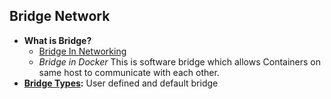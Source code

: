 ## Bridge Network
- **What is Bridge?**
  - [Bridge In Networking](/Networking/Networking_Devices)
  - *Bridge in Docker* This is software bridge which allows Containers on same host to communicate with each other.
- **[Bridge Types](User_And_Default_Bridge.md):** User defined and default bridge
